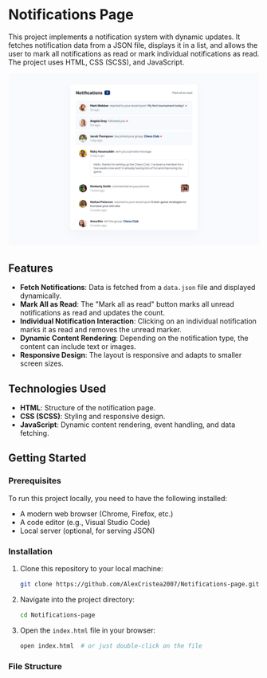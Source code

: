 # Notifications Page

This project implements a notification system with dynamic updates. It fetches notification data from a JSON file, displays it in a list, and allows the user to mark all notifications as read or mark individual notifications as read. The project uses HTML, CSS (SCSS), and JavaScript.

![Example Image](notifications-page-main/design/desktop-design.jpg)

## Features

- **Fetch Notifications**: Data is fetched from a `data.json` file and displayed dynamically.
- **Mark All as Read**: The "Mark all as read" button marks all unread notifications as read and updates the count.
- **Individual Notification Interaction**: Clicking on an individual notification marks it as read and removes the unread marker.
- **Dynamic Content Rendering**: Depending on the notification type, the content can include text or images.
- **Responsive Design**: The layout is responsive and adapts to smaller screen sizes.

## Technologies Used

- **HTML**: Structure of the notification page.
- **CSS (SCSS)**: Styling and responsive design.
- **JavaScript**: Dynamic content rendering, event handling, and data fetching.

## Getting Started

### Prerequisites

To run this project locally, you need to have the following installed:

- A modern web browser (Chrome, Firefox, etc.)
- A code editor (e.g., Visual Studio Code)
- Local server (optional, for serving JSON)

### Installation

1. Clone this repository to your local machine:
    ```bash
    git clone https://github.com/AlexCristea2007/Notifications-page.git
    ```

2. Navigate into the project directory:
    ```bash
    cd Notifications-page
    ```

3. Open the `index.html` file in your browser:
    ```bash
    open index.html  # or just double-click on the file
    ```

### File Structure

